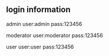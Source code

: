 login information
-----------------
admin
user:admin
pass:123456

moderator
user:moderator
pass:123456

user
user:user
pass:123456
